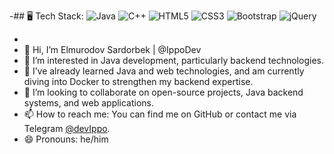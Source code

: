 -## 🖥 Tech Stack:
![Java](https://img.shields.io/badge/Java-ED8B00?style=for-the-badge&logo=java&logoColor=white)
![C++](https://img.shields.io/badge/C++-00599C?style=for-the-badge&logo=cplusplus&logoColor=white)
![HTML5](https://img.shields.io/badge/HTML5-E34F26?style=for-the-badge&logo=html5&logoColor=white)
![CSS3](https://img.shields.io/badge/CSS3-1572B6?style=for-the-badge&logo=css3&logoColor=white)
![Bootstrap](https://img.shields.io/badge/Bootstrap-563D7C?style=for-the-badge&logo=bootstrap&logoColor=white)
![jQuery](https://img.shields.io/badge/jQuery-0769AD?style=for-the-badge&logo=jquery&logoColor=white)

<!-- Ko'proq qo'shish uchun, shields.io saytida texnologiyaga oid belgilardan foydalaning -->

-
- 👋 Hi, I’m Elmurodov Sardorbek |  @IppoDev
- 👀 I’m interested in Java development, particularly backend technologies.
- 🌱 I’ve already learned Java and web technologies, and am currently diving into Docker to strengthen my backend expertise.
- 💞️ I’m looking to collaborate on open-source projects, Java backend systems, and web applications.
- 📫 How to reach me: You can find me on GitHub or contact me via Telegram [@devIppo](https://t.me/devIppo).
- 😄 Pronouns: he/him


<!---
IppoDev/IppoDev is a ✨ special ✨ repository because its `README.md` (this file) appears on your GitHub profile.
You can click the Preview link to take a look at your changes.
--->
